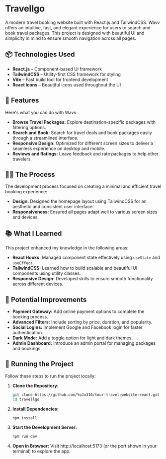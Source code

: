 # Travellgo
A modern travel booking website built with React.js and TailwindCSS. Wavv offers an intuitive, fast, and elegant experience for users to search and book travel packages. This project is designed with beautiful UI and simplicity in mind to ensure smooth navigation across all pages.


## 📦 Technologies Used  
- **React.js** – Component-based UI framework  
- **TailwindCSS** – Utility-first CSS framework for styling  
- **Vite** – Fast build tool for frontend development  
- **React Icons** – Beautiful icons used throughout the UI  

## 🦄 Features  
Here's what you can do with Wavv:

- **Browse Travel Packages:** Explore destination-specific packages with filtering options.  
- **Search and Book:** Search for travel deals and book packages easily through a streamlined interface.  
- **Responsive Design:** Optimized for different screen sizes to deliver a seamless experience on desktop and mobile.  
- **Reviews and Ratings:** Leave feedback and rate packages to help other travelers.  

## 👨‍💻 The Process  
The development process focused on creating a minimal and efficient travel booking experience:

- **Design:** Designed the homepage layout using TailwindCSS for an aesthetic and consistent user interface.
- **Responsiveness:** Ensured all pages adapt well to various screen sizes and devices.  

## 📚 What I Learned  
This project enhanced my knowledge in the following areas:

- **React Hooks:** Managed component state effectively using `useState` and `useEffect`.
- **TailwindCSS:** Learned how to build scalable and beautiful UI components using utility classes.
- **Responsive Design:** Developed skills to ensure smooth functionality across different devices.

## 💭 Potential Improvements  
- **Payment Gateway:** Add online payment options to complete the booking process.  
- **Advanced Filters:** Include sorting by price, duration, and popularity.  
- **Social Logins:** Implement Google and Facebook login for faster authentication.  
- **Dark Mode:** Add a toggle option for light and dark themes.  
- **Admin Dashboard:** Introduce an admin portal for managing packages and bookings.  

## 🚦 Running the Project  
Follow these steps to run the project locally:

1. **Clone the Repository:**  
   ```bash
   git clone https://github.com/YoJu310/tour-travel-website-react.git
   cd travellgo

 2. **Install Dependencies:**
    ```bash
    npm install

3. **Start the Development Server:**
   ```bash
   npm run dev

4. **Open in Browser:**
Visit http://localhost:5173 (or the port shown in your terminal) to explore the app.

 
